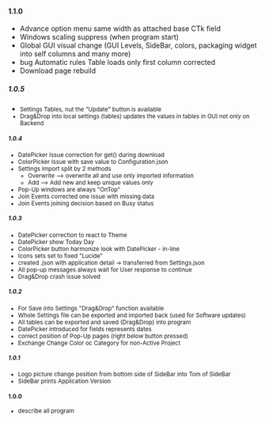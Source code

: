 #### 1.1.0

- Advance option menu same width as attached base CTk field
- Windows scaling suppress (when program start)
- Global GUI visual change (GUI Levels, SideBar, colors, packaging widget into self columns and many more)
- bug Automatic rules Table loads only first column corrected
- Download page rebuild

##### 1.0.5
- <small>Settings Tables, nut the "Update" button is available
- Drag&Drop into local settings (tables) updates the values in tables in GUI not only on Backend

##### 1.0.4
- DatePicker Issue correction for get() during download
- ColorPicker Issue with save value to Configuration.json
- Settings import split by 2 methods
    * Overwrite --> overwrite all and use only imported information
    * Add --> Add new and keep unique values only
- Pop-Up windows are always "OnTop"
- Join Events corrected one issue with missing data
- Join Events joining decision based on Busy status

##### 1.0.3
- DatePicker correction to react to Theme
- DatePicker show Today Day
- ColorPicker button harmonize look with DatePicker - in-line
- Icons sets set to fixed "Lucide"
- created .json with application detail -> transferred from Settings.json
- All pop-up messages always wait for User response to continue
- Drag&Drop crash issue solved

##### 1.0.2
- For Save into Settings "Drag&Drop" function available
- Whole Settings file can be exported and imported back (used for Software updates)
- All tables can be exported and saved (Drag&Drop) into program
- DatePicker introduced for fields represents dates
- correct position of Pop-Up pages (right below button pressed)
- Exchange Change Color oc Category for non-Active Project

##### 1.0.1
- Logo picture change position from bottom side of SideBar into Tom of SideBar
- SideBar prints Application Version

#### 1.0.0
- describe all program
